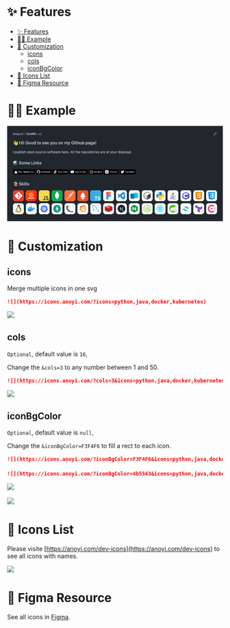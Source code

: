 # ✨ Features

- [✨ Features](#-features)
- [🧑‍💻 Example](#-example)
- [🧪 Customization](#-customization)
  - [icons](#icons)
  - [cols](#cols)
  - [iconBgColor](#iconbgcolor)
- [🎉 Icons List](#-icons-list)
- [🎨 Figma Resource](#-figma-resource)

# 🧑‍💻 Example

<img src="./example/about.png"/>

# 🧪 Customization

## icons

Merge multiple icons in one svg

```md
![](https://icons.anoyi.com/?icons=python,java,docker,kubernetes)
```

[![](https://icons.anoyi.com/?icons=python,java,docker,kubernetes)](https://anoyi.com/dev-icons)


## cols

`Optional`, default value is `16`, 

Change the `&cols=3` to any number between 1 and 50.

```md
![](https://icons.anoyi.com/?cols=3&icons=python,java,docker,kubernetes,html5,css3)
```

[![](https://icons.anoyi.com/?cols=3&icons=python,java,docker,kubernetes,html5,css3)](https://anoyi.com/dev-icons)

## iconBgColor

`Optional`, default value is `null`, 

Change the `&iconBgColor=F3F4F6` to fill a rect to each icon.

```md
![](https://icons.anoyi.com/?iconBgColor=F3F4F6&icons=python,java,docker,kubernetes,html5,css3)

![](https://icons.anoyi.com/?iconBgColor=4b5563&icons=python,java,docker,kubernetes,html5,css3)
```

[![](https://icons.anoyi.com/?iconBgColor=F3F4F6&icons=python,java,docker,kubernetes,html5,css3)](https://anoyi.com/dev-icons)

[![](https://icons.anoyi.com/?iconBgColor=4b5563&icons=python,java,docker,kubernetes,html5,css3)](https://anoyi.com/dev-icons)

# 🎉 Icons List

Please visite [https://anoyi.com/dev-icons](https://anoyi.com/dev-icons) to see all icons with names.

![](https://icons.anoyi.com/?iconBgColor=f8fafc)

# 🎨 Figma Resource

See all icons in [Figma](https://www.figma.com/file/9MzhQygAIiTlJj79UbpBHK/DevIcons).
